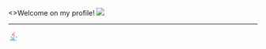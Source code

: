 <>Welcome on my profile!
![](https://komarev.com/ghpvc/?username=your-github-username&color=blueviolet)

---

<img src="https://raw.githubusercontent.com/devicons/devicon/master/icons/java/java-original.svg" width="20" height="20" />
